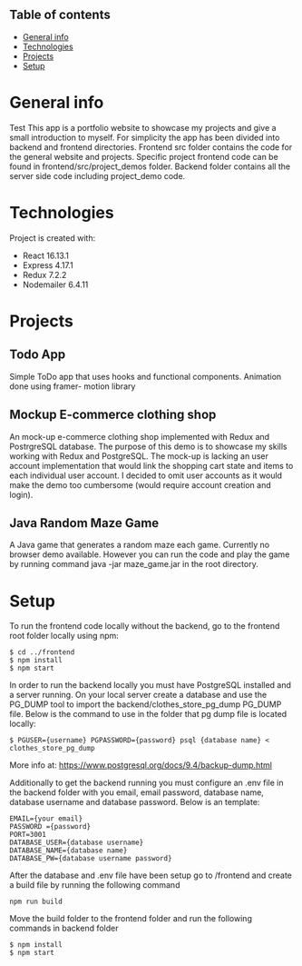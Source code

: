 ## Table of contents
* [General info](#general-info)
* [Technologies](#Technologies)
* [Projects](#Projects)
* [Setup](#setup)

# General info
Test
This app is a portfolio website to showcase my projects and give a small introduction to myself. For simplicity the app has been divided into backend and frontend directories. Frontend src folder contains the code for the general website and projects. Specific project frontend code can be found in frontend/src/project_demos folder. Backend folder contains all the server side code including project_demo code.

# Technologies

Project is created with:
* React 16.13.1
* Express 4.17.1
* Redux 7.2.2
* Nodemailer 6.4.11

# Projects

## Todo App

Simple ToDo app that uses hooks and functional components. Animation done using framer-
motion library


## Mockup E-commerce clothing shop

An mock-up e-commerce clothing shop implemented with Redux and PostrgreSQL database.
The purpose of this demo is to showcase my skills working with Redux and PostgreSQL.
The mock-up is lacking an user account implementation that would link the shopping 
cart state and items to each individual user account. I decided to omit user accounts as it
would make the demo too cumbersome (would require account creation and login).

## Java Random Maze Game

A Java game that generates a random maze each game. Currently no browser
demo available. However you can run the code and play the game by running command 
java -jar maze_game.jar in the root directory.


# Setup

To run the frontend code locally without the backend, go to the frontend root folder locally using npm: 

```
$ cd ../frontend
$ npm install
$ npm start
```

In order to run the backend locally you must have PostgreSQL installed and a server running. On your local server create a database and use the PG_DUMP tool to import the backend/clothes_store_pg_dump PG_DUMP file. Below is the command to use in the folder that pg dump file is located locally: 

```
$ PGUSER={username} PGPASSWORD={password} psql {database name} < clothes_store_pg_dump
```
More info at: https://www.postgresql.org/docs/9.4/backup-dump.html

Additionally to get the backend running you must configure an .env file in the backend folder with you email, email password, database name, database username and database password. Below is an template:

```
EMAIL={your email}
PASSWORD ={password}
PORT=3001
DATABASE_USER={database username}
DATABASE_NAME={database name}
DATABASE_PW={database username password}
```

After the database and .env file have been setup go to /frontend and create a build file by running the following command

```
npm run build
```
Move the build folder to the frontend folder and run the following commands in backend folder

```
$ npm install
$ npm start
```